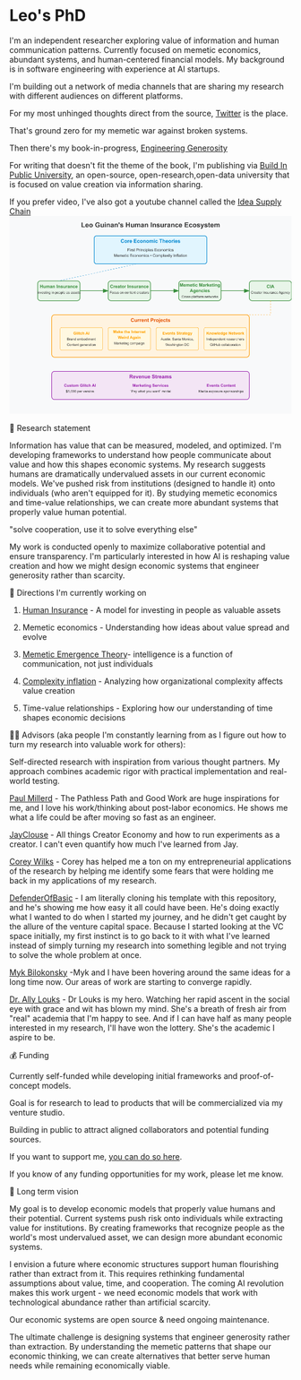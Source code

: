 # Leo's PhD

I'm an independent researcher exploring value of information and human communication patterns. Currently focused on memetic economics, abundant systems, and human-centered financial models. My background is in software engineering with experience at AI startups.

I'm building out a network of media channels that are sharing my research with different audiences on different platforms.

For my most unhinged thoughts direct from the source, [Twitter](https://x.com/leo_guinan) is the place.

That's ground zero for my memetic war against broken systems. 

Then there's my book-in-progress, [Engineering Generosity](https://engineeringgenerosity.com/)

For writing that doesn't fit the theme of the book, I'm publishing via [Build In Public University](https://buildinpublicuniversity.com/), an open-source, open-research,open-data university that is focused on value creation via information sharing.

If you prefer video, I've also got a youtube channel called the [Idea Supply Chain](https://www.youtube.com/@ideasupplychain)
![Human Insurance Diagram](human-insurance-diagram.png)

📜 Research statement

Information has value that can be measured, modeled, and optimized. I'm developing frameworks to understand how people communicate about value and how this shapes economic systems. My research suggests humans are dramatically undervalued assets in our current economic models. We've pushed risk from institutions (designed to handle it) onto individuals (who aren't equipped for it). By studying memetic economics and time-value relationships, we can create more abundant systems that properly value human potential.

"solve cooperation, use it to solve everything else"

My work is conducted openly to maximize collaborative potential and ensure transparency. I'm particularly interested in how AI is reshaping value creation and how we might design economic systems that engineer generosity rather than scarcity.

🔭 Directions I'm currently working on

1. [Human Insurance](https://engineeringgenerosity.substack.com/p/the-key-to-the-future-is-human-insurance) - A model for investing in people as valuable assets

2. Memetic economics - Understanding how ideas about value spread and evolve
   
3. [Memetic Emergence Theory](https://www.buildinpublicuniversity.com/memetic-emergence-theory/)- intelligence is a function of communication, not just individuals

4. [Complexity inflation](https://www.buildinpublicuniversity.com/complexity-inflation-the-hidden-economics-of-scaling/) - Analyzing how organizational complexity affects value creation

5. Time-value relationships - Exploring how our understanding of time shapes economic decisions

🧑‍🏫 Advisors (aka people I'm constantly learning from as I figure out how to turn my research into valuable work for others):

Self-directed research with inspiration from various thought partners. My approach combines academic rigor with practical implementation and real-world testing.

[Paul Millerd](https://newsletter.pathlesspath.com/) - The Pathless Path and Good Work are huge inspirations for me, and I love his work/thinking about post-labor economics. He shows me what a life could be after moving so fast as an engineer.

[JayClouse](https://creatorscience.com/) - All things Creator Economy and how to run experiments as a creator. I can't even quantify how much I've learned from Jay.

[Corey Wilks](https://coreywilkspsyd.com/) - Corey has helped me a ton on my entrepreneurial applications of the research by helping me identify some fears that were holding me back in my applications of my research.

[DefenderOfBasic](https://github.com/DefenderOfBasic/PhD) - I am literally cloning his template with this repository, and he's showing me how easy it all could have been. He's doing exactly what I wanted to do when I started my journey, and he didn't get caught by the allure of the venture capital space. Because I started looking at the VC space initially, my first instinct is to go back to it with what I've learned instead of simply turning my research into something legible and not trying to solve the whole problem at once.

[Myk Bilokonsky](https://myk.pub/) -Myk and I have been hovering around the same ideas for a long time now. Our areas of work are starting to converge rapidly.

[Dr. Ally Louks](https://x.com/DrAllyLouks) - Dr Louks is my hero. Watching her rapid ascent in the social eye with grace and wit has blown my mind. She's a breath of fresh air from "real" academia that I'm happy to see. And if I can have half as many people interested in my research, I'll have won the lottery. She's the academic I aspire to be.



💰 Funding

Currently self-funded while developing initial frameworks and proof-of-concept models. 

Goal is for research to lead to products that will be commercialized via my venture studio.

Building in public to attract aligned collaborators and potential funding sources. 

If you want to support me, [you can do so here](https://ko-fi.com/leoguinan).

If you know of any funding opportunities for my work, please let me know.



🧭 Long term vision

My goal is to develop economic models that properly value humans and their potential. Current systems push risk onto individuals while extracting value for institutions. By creating frameworks that recognize people as the world's most undervalued asset, we can design more abundant economic systems.

I envision a future where economic structures support human flourishing rather than extract from it. This requires rethinking fundamental assumptions about value, time, and cooperation. The coming AI revolution makes this work urgent - we need economic models that work with technological abundance rather than artificial scarcity.

Our economic systems are open source & need ongoing maintenance.

The ultimate challenge is designing systems that engineer generosity rather than extraction. By understanding the memetic patterns that shape our economic thinking, we can create alternatives that better serve human needs while remaining economically viable.
